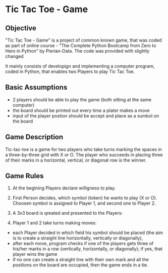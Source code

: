 # Tic Tac Toe - Game


## Objective

"Tic Tac Toe - Game" is a project of common known game, that was coded as part of online course - "The Complete Python Bootcamp from Zero to Hero in Python" by Pierian-Data. The code was provided with slightly changed

It mainly consists of developign and implementing a computer program, coded in Python, that enables two Players to play Tic Tac Toe. 


## Basic Assumptions

* 2 players should be able to play the game (both sitting at the same computer)
* the board should be printed out every time a plater makes a move
* input of the player postion should be accept and place as a sumbol on the board


## Game Description

Tic-tac-toe is a game for two players who take turns marking the spaces in a three-by-three grid with X or O. The player who succeeds in placing three of their marks in a horizontal, vertical, or diagonal row is the winner.


## Game Rules

1. At the begining Players declare willigness to play. 

2. First Person decides, which symbol (token) he wants to play (X or O). Choosen symbol is assigned to Player 1, and second one to Player 2. 

3. A 3x3 board is qreated and presented to the Players:

4. Player 1 and 2 take turns making moves:
- each Player decided in which field his symbol should be placed (the aim is to create a straight line horizontally, vertically or diagonally),
- after each move, program checks if one of the players gets three of his/her marks in a row (vertically, horizontally, or diagonally); if yes, that player wins the game
- if no one can create a straight line with their own mark and all the positions on the board are occupied, then the game ends in a tie.